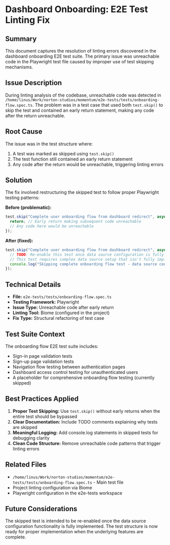 # Dashboard Onboarding: E2E Test Linting Fix

## Summary

This document captures the resolution of linting errors discovered in the dashboard onboarding E2E test suite. The primary issue was unreachable code in the Playwright test file caused by improper use of test skipping mechanisms.

## Issue Description

During linting analysis of the codebase, unreachable code was detected in `/home/linus/Work/norton-studios/momentum/e2e-tests/tests/onboarding-flow.spec.ts`. The problem was in a test case that used both `test.skip()` to skip the test and contained an early return statement, making any code after the return unreachable.

## Root Cause

The issue was in the test structure where:
1. A test was marked as skipped using `test.skip()`
2. The test function still contained an early return statement
3. Any code after the return would be unreachable, triggering linting errors

## Solution

The fix involved restructuring the skipped test to follow proper Playwright testing patterns:

**Before (problematic):**
```typescript
test.skip("Complete user onboarding flow from dashboard redirect", async () => {
  return; // Early return making subsequent code unreachable
  // Any code here would be unreachable
});
```

**After (fixed):**
```typescript
test.skip("Complete user onboarding flow from dashboard redirect", async () => {
  // TODO: Re-enable this test once data source configuration is fully implemented
  // This test requires complex data source setup that isn't fully implemented yet
  console.log("Skipping complete onboarding flow test - data source configuration not fully implemented");
});
```

## Technical Details

- **File:** `e2e-tests/tests/onboarding-flow.spec.ts`
- **Testing Framework:** Playwright
- **Issue Type:** Unreachable code after early return
- **Linting Tool:** Biome (configured in the project)
- **Fix Type:** Structural refactoring of test case

## Test Suite Context

The onboarding flow E2E test suite includes:
- Sign-in page validation tests
- Sign-up page validation tests  
- Navigation flow testing between authentication pages
- Dashboard access control testing for unauthenticated users
- A placeholder for comprehensive onboarding flow testing (currently skipped)

## Best Practices Applied

1. **Proper Test Skipping:** Use `test.skip()` without early returns when the entire test should be bypassed
2. **Clear Documentation:** Include TODO comments explaining why tests are skipped
3. **Meaningful Logging:** Add console.log statements in skipped tests for debugging clarity
4. **Clean Code Structure:** Remove unreachable code patterns that trigger linting errors

## Related Files

- `/home/linus/Work/norton-studios/momentum/e2e-tests/tests/onboarding-flow.spec.ts` - Main test file
- Project linting configuration via Biome
- Playwright configuration in the e2e-tests workspace

## Future Considerations

The skipped test is intended to be re-enabled once the data source configuration functionality is fully implemented. The test structure is now ready for proper implementation when the underlying features are complete.